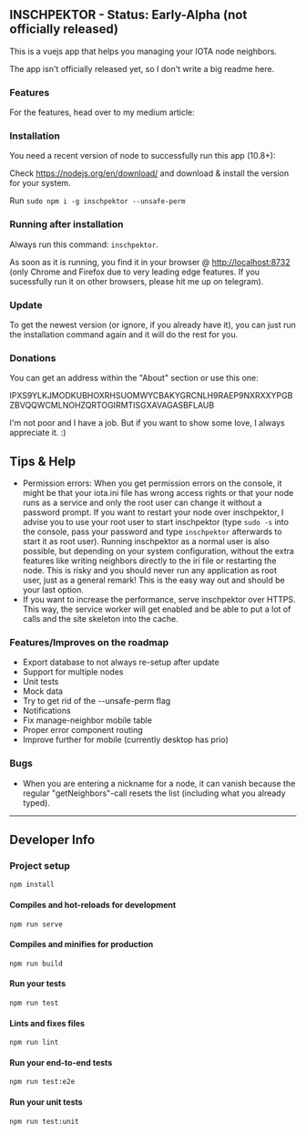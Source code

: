 ## INSCHPEKTOR - Status: Early-Alpha (not officially released)

This is a vuejs app that helps you managing your IOTA node neighbors.

The app isn't officially released yet, so I don't write a big readme here.

### Features

For the features, head over to my medium article: <coming soon>

### Installation

You need a recent version of node to successfully run this app (10.8+):

Check https://nodejs.org/en/download/ and download & install the version for your system.

Run `sudo npm i -g inschpektor --unsafe-perm`

### Running after installation

Always run this command: `inschpektor`.

As soon as it is running, you find it in your browser @ <http://localhost:8732> (only Chrome and Firefox due to very leading edge features. If you sucessfully run it on other browsers, please hit me up on telegram).

### Update

To get the newest version (or ignore, if you already have it), you can just run the installation command again and it will do the rest for you.

### Donations

You can get an address within the "About" section or use this one:

IPXS9YLKJMODKUBHOXRHSUOMWYCBAKYGRCNLH9RAEP9NXRXXYPGBZBVQQWCMLNOHZQRTOGIRMTISGXAVAGASBFLAUB

I'm not poor and I have a job. But if you want to show some love, I always appreciate it. :)

## Tips & Help

- Permission errors: When you get permission errors on the console, it might be that your iota.ini file has wrong access rights or that your node runs as a service and only the root user can change it without a password prompt. If you want to restart your node over inschpektor, I advise you to use your root user to start inschpektor (type `sudo -s` into the console, pass your password and type `inschpektor` afterwards to start it as root user). Running inschpektor as a normal user is also possible, but depending on your system configuration, without the extra features like writing neighbors directly to the iri file or restarting the node. This is risky and you should never run any application as root user, just as a general remark! This is the easy way out and should be your last option.
- If you want to increase the performance, serve inschpektor over HTTPS. This way, the service worker will get enabled and be able to put a lot of calls and the site skeleton into the cache.

### Features/Improves on the roadmap

- Export database to not always re-setup after update
- Support for multiple nodes
- Unit tests
- Mock data
- Try to get rid of the --unsafe-perm flag
- Notifications
- Fix manage-neighbor mobile table
- Proper error component routing
- Improve further for mobile (currently desktop has prio)

### Bugs

- When you are entering a nickname for a node, it can vanish because the regular "getNeighbors"-call resets the list (including what you already typed).

-------

## Developer Info

### Project setup
```
npm install
```

#### Compiles and hot-reloads for development
```
npm run serve
```

#### Compiles and minifies for production
```
npm run build
```

#### Run your tests
```
npm run test
```

#### Lints and fixes files
```
npm run lint
```

#### Run your end-to-end tests
```
npm run test:e2e
```

#### Run your unit tests
```
npm run test:unit
```
